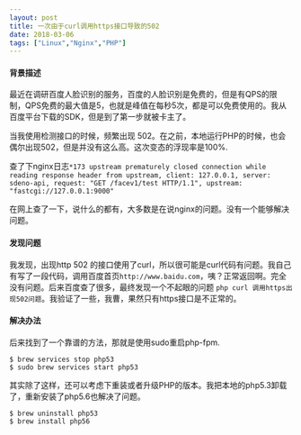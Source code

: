 ```yaml
---
layout: post
title: 一次由于curl调用https接口导致的502
date: 2018-03-06
tags: ["Linux","Nginx","PHP"]
---
```


#### 背景描述

最近在调研百度人脸识别的服务，百度的人脸识别是免费的，但是有QPS的限制，QPS免费的最大值是5，也就是峰值在每秒5次，都是可以免费使用的。我从百度平台下载的SDK，但是到了第一步就被卡主了。

当我使用检测接口的时候，频繁出现 502。在之前，本地运行PHP的时候，也会偶尔出现502，但是并没有这么高。这次变态的浮现率是100%. 

查了下nginx日志`*173 upstream prematurely closed connection while reading response header from upstream, client: 127.0.0.1, server: sdeno-api, request: "GET /facev1/test HTTP/1.1", upstream: "fastcgi://127.0.0.1:9000"` 

在网上查了一下，说什么的都有，大多数是在说nginx的问题。没有一个能够解决问题。

#### 发现问题

我发现，出现http 502 的接口使用了curl，所以很可能是curl代码有问题。我自己有写了一段代码，调用百度首页`http://www.baidu.com`，咦？正常返回啊。完全没有问题。后来百度查了很多，最终发现一个不起眼的问题 `php curl 调用https出现502问题`。我验证了一些，我曹，果然只有https接口是不正常的。

#### 解决办法

后来找到了一个靠谱的方法，那就是使用sudo重启php-fpm.

    $ brew services stop php53
    $ sudo brew services start php53

其实除了这样，还可以考虑下重装或者升级PHP的版本。我把本地的php5.3卸载了，重新安装了php5.6也解决了问题。

    $ brew uninstall php53
    $ brew install php56